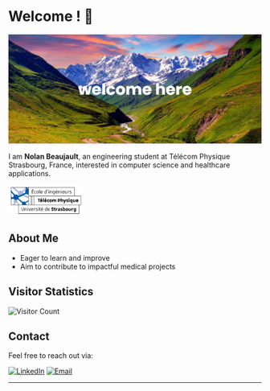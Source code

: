 # Welcome ! 👋

![Banner](banner.png)

I am **Nolan Beaujault**, an engineering student at Télécom Physique Strasbourg, France, interested in computer science and healthcare applications.

<a href="https://www.telecom-physique.fr/" target="_blank">
    <img src="TPS.png" alt="Télécom Physique Strasbourg Logo" width="150">
</a>

## About Me

- Eager to learn and improve
- Aim to contribute to impactful medical projects
  
## Visitor Statistics

![Visitor Count](https://komarev.com/ghpvc/?username=NolanBeaujault&color=blue)

## Contact

Feel free to reach out via:

[![LinkedIn](https://img.shields.io/badge/LinkedIn-0077B5?style=for-the-badge&logo=linkedin&logoColor=white)](https://www.linkedin.com/in/nolan-beaujault/)
[![Email](https://img.shields.io/badge/Email-D14836?style=for-the-badge&logo=gmail&logoColor=white)](mailto:beaujaultnolan@gmail.com)

---
